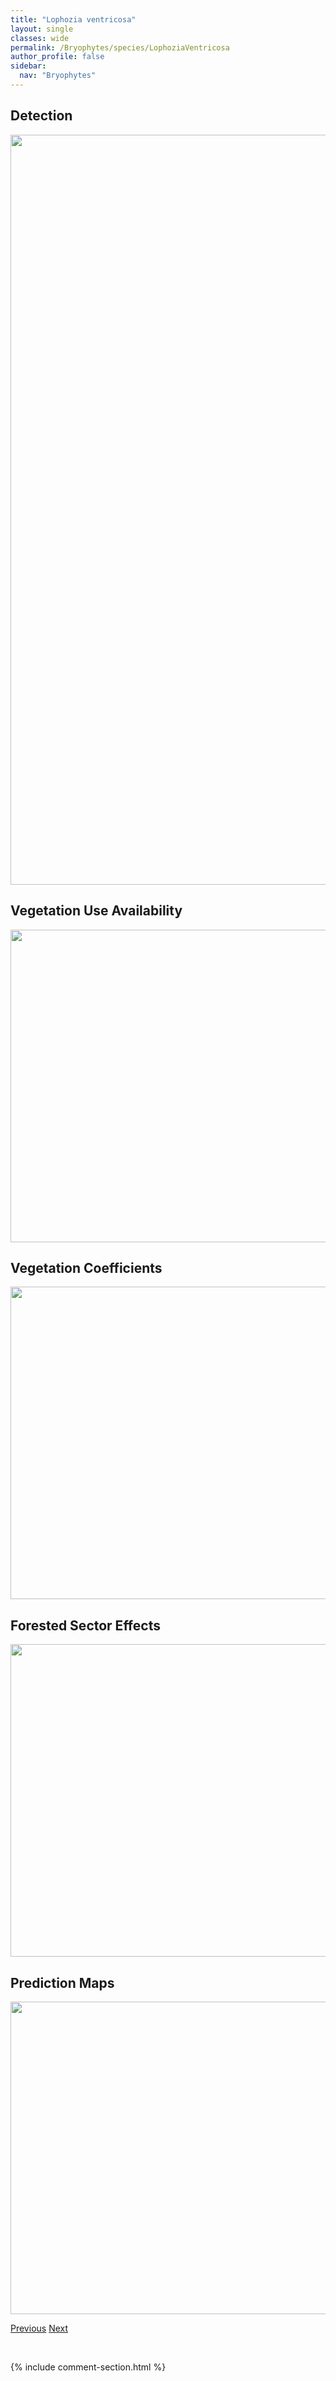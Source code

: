 ```yaml
---
title: "Lophozia ventricosa"
layout: single
classes: wide
permalink: /Bryophytes/species/LophoziaVentricosa
author_profile: false
sidebar:
  nav: "Bryophytes"
---
```


<h2>Detection</h2>

<a href="https://drive.google.com/uc?export=view&id=1Drz1DKTLzYxxRojEY-Rrk2oYVq9qpa9g">
<img src="https://drive.google.com/uc?export=view&id=1Drz1DKTLzYxxRojEY-Rrk2oYVq9qpa9g" height = "1200" width = "800">
</a>


<h2>Vegetation Use Availability</h2>

<a href="https://drive.google.com/uc?export=view&id=1hgImsGF7iBTjXZWMte4jKVtDOVij2_PY">
<img src="https://drive.google.com/uc?export=view&id=1hgImsGF7iBTjXZWMte4jKVtDOVij2_PY" height = "500" width = "1000">
</a>


<h2>Vegetation Coefficients</h2>

<a href="https://drive.google.com/uc?export=view&id=1soypuIYPyI0ElmdSaBv4mvFjHIxeFc1m">
<img src="https://drive.google.com/uc?export=view&id=1soypuIYPyI0ElmdSaBv4mvFjHIxeFc1m" height = "500" width = "1000">
</a>


<h2>Forested Sector Effects</h2>

<a href="https://drive.google.com/uc?export=view&id=1QXsCIZFG6F8ayb_0_YD9Fdn548JhnR-V">
<img src="https://drive.google.com/uc?export=view&id=1QXsCIZFG6F8ayb_0_YD9Fdn548JhnR-V" height = "500" width = "1000">
</a>


<h2>Prediction Maps</h2>

<a href="https://drive.google.com/uc?export=view&id=1_UdOG3MOSfRm9Rzf7hLGpPffmhqOPxqI">
<img src="https://drive.google.com/uc?export=view&id=1_UdOG3MOSfRm9Rzf7hLGpPffmhqOPxqI" height = "500" width = "1000">
</a>


<a href="/DevelopmentWebsite/Bryophytes/species/LophoziaRutheana" class="pagination--pager" title="Lophozia rutheana">Previous</a> <a href="/DevelopmentWebsite/Bryophytes/species/LophoziaWenzelii" class="pagination--pager" title="Lophozia wenzelii">Next</a>

<p>&nbsp;</p>

{% include comment-section.html %}
